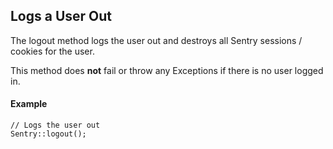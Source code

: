## Logs a User Out

The logout method logs the user out and destroys all Sentry sessions / cookies for the user.

This method does **not** fail or throw any Exceptions if there is no user logged in.

#### Example

	// Logs the user out
	Sentry::logout();
